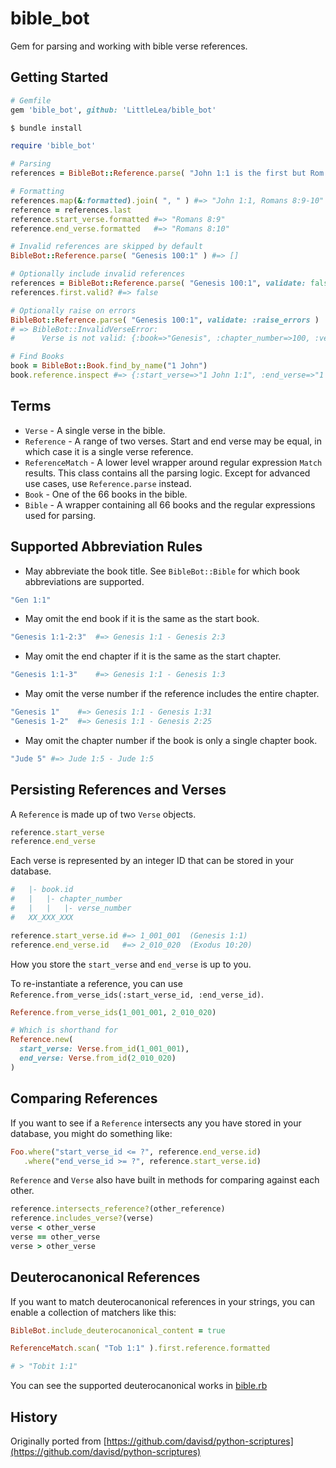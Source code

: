 # bible_bot

Gem for parsing and working with bible verse references.

## Getting Started

```ruby
# Gemfile
gem 'bible_bot', github: 'LittleLea/bible_bot'
```

```bash
$ bundle install
```

```ruby
require 'bible_bot'

# Parsing
references = BibleBot::Reference.parse( "John 1:1 is the first but Rom 8:9-10 is another." )

# Formatting
references.map(&:formatted).join( ", " ) #=> "John 1:1, Romans 8:9-10"
reference = references.last
reference.start_verse.formatted #=> "Romans 8:9"
reference.end_verse.formatted   #=> "Romans 8:10"

# Invalid references are skipped by default
BibleBot::Reference.parse( "Genesis 100:1" ) #=> []

# Optionally include invalid references
references = BibleBot::Reference.parse( "Genesis 100:1", validate: false )
references.first.valid? #=> false

# Optionally raise on errors
BibleBot::Reference.parse( "Genesis 100:1", validate: :raise_errors )
# => BibleBot::InvalidVerseError:
#      Verse is not valid: {:book=>"Genesis", :chapter_number=>100, :verse_number=>1}

# Find Books
book = BibleBot::Book.find_by_name("1 John")
book.reference.inspect #=> {:start_verse=>"1 John 1:1", :end_verse=>"1 John 5:21"}
```

## Terms

* `Verse` - A single verse in the bible.
* `Reference` - A range of two verses. Start and end verse may be equal, in which case it is a single verse reference.
* `ReferenceMatch` - A lower level wrapper around regular expression `Match` results. This class contains all the parsing logic. Except for advanced use cases, use `Reference.parse` instead.
* `Book` - One of the 66 books in the bible.
* `Bible` - A wrapper containing all 66 books and the regular expressions used for parsing.

## Supported Abbreviation Rules

* May abbreviate the book title. See `BibleBot::Bible` for which book abbreviations are supported.

```ruby
"Gen 1:1"
```

* May omit the end book if it is the same as the start book.

```ruby
"Genesis 1:1-2:3"  #=> Genesis 1:1 - Genesis 2:3
```

* May omit the end chapter if it is the same as the start chapter.

```ruby
"Genesis 1:1-3"    #=> Genesis 1:1 - Genesis 1:3
```

* May omit the verse number if the reference includes the entire chapter.

```ruby
"Genesis 1"    #=> Genesis 1:1 - Genesis 1:31
"Genesis 1-2"  #=> Genesis 1:1 - Genesis 2:25
```

* May omit the chapter number if the book is only a single chapter book.

```ruby
"Jude 5" #=> Jude 1:5 - Jude 1:5
```

## Persisting References and Verses

A `Reference` is made up of two `Verse` objects.

```ruby
reference.start_verse
reference.end_verse
```

Each verse is represented by an integer ID that can be stored in your database.

```ruby
#   |- book.id
#   |   |- chapter_number
#   |   |   |- verse_number
#   XX_XXX_XXX

reference.start_verse.id #=> 1_001_001  (Genesis 1:1)
reference.end_verse.id   #=> 2_010_020  (Exodus 10:20)
```

How you store the `start_verse` and `end_verse` is up to you.

To re-instantiate a reference, you can use `Reference.from_verse_ids(:start_verse_id, :end_verse_id)`.

```ruby
Reference.from_verse_ids(1_001_001, 2_010_020)

# Which is shorthand for
Reference.new(
  start_verse: Verse.from_id(1_001_001),
  end_verse: Verse.from_id(2_010_020)
)
```


## Comparing References

If you want to see if a `Reference` intersects any you have stored in your database, you might do something like:

```ruby
Foo.where("start_verse_id <= ?", reference.end_verse.id)
   .where("end_verse_id >= ?", reference.start_verse.id)
```

`Reference` and `Verse` also have built in methods for comparing against each other.

```ruby
reference.intersects_reference?(other_reference)
reference.includes_verse?(verse)
verse < other_verse
verse == other_verse
verse > other_verse
```

## Deuterocanonical References

If you want to match deuterocanonical references in your strings, you can enable a collection of matchers like this:

```ruby
BibleBot.include_deuterocanonical_content = true

ReferenceMatch.scan( "Tob 1:1" ).first.reference.formatted

# > "Tobit 1:1"
```

You can see the supported deuterocanonical works in [bible.rb](https://github.com/LittleLea/bible_bot/blob/b94fe9b3948ceb23d39961ffdc4bdf7ffe23eff3/lib/bible_bot/bible.rb#L537)

## History

Originally ported from [https://github.com/davisd/python-scriptures](https://github.com/davisd/python-scriptures)

